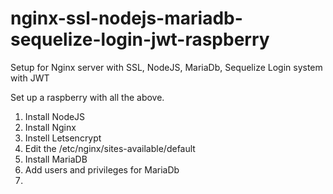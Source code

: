 # nginx-ssl-nodejs-mariadb-sequelize-login-jwt-raspberry
Setup for Nginx server with SSL, NodeJS, MariaDb, Sequelize Login system with JWT

Set up a raspberry with all the above.

1. Install NodeJS
2. Install Nginx
3. Instell Letsencrypt
4. Edit the /etc/nginx/sites-available/default
5. Install MariaDB
6. Add users and privileges for MariaDb
7. 
